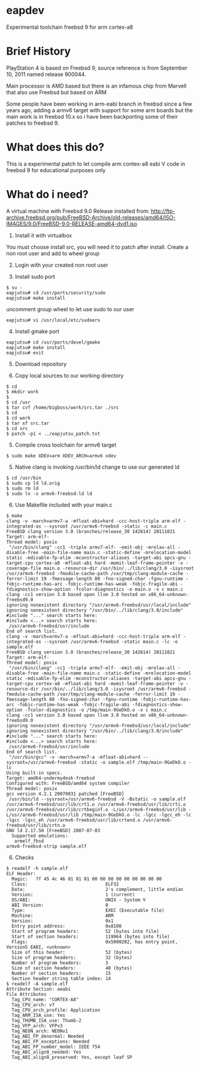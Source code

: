 # eapdev
Experimental toolchain freebsd 9 for arm cortex-a8

Brief History
===================
PlayStation 4 is based on Freebsd 9, source reference is from September 10, 2011 named release 900044.

Main processor is AMD based but there is an infamous chip from Marvell that also use Freebsd but based on ARM

Some people have been working in arm-eabi branch in freebsd since a few years ago, adding a armv6 target with support for some arm boards but the main work is in freebsd 10.x so i have been backporting some of their patches to freebsd 9.

What does this do?
===================
This is a experimental patch to let compile arm contex-a8 eabi V code in freebsd 9 for educational purposes only

What do i need?
===================
A virtual machine with Freebsd 9.0 Release installed from:
http://ftp-archive.freebsd.org/pub/FreeBSD-Archive/old-releases/amd64/ISO-IMAGES/9.0/FreeBSD-9.0-RELEASE-amd64-dvd1.iso

 1) Install it with virtualbox
 
 You must choose install src, you will need it to patch after install. Create a non root user and add to wheel group
 
 2) Login with your created non root user 
 
 3) Install sudo port

``` 
$ su -
eapjutsu# cd /usr/ports/security/sudo
eapjutsu# make install
``` 

uncomment group wheel to let use sudo to our user
```
eapjutsu# vi /usr/local/etc/sudoers
```
 4) Install gmake port

```
eapjutsu# cd /usr/ports/devel/gmake
eapjutsu# make install
eapjutsu# exit
```

 5) Download repository
 
 6) Copy local sources to our working directory
``` 
$ cd
$ mkdir work
$ 
$ cd /usr
$ tar cvf /home/bigboss/work/src.tar ./src
$ cd
$ cd work
$ tar xf src.tar
$ cd src
$ patch -p1 < ../eapjutsu_patch.txt
```
5) Compile cross toolchain for armv6 target
```
$ sudo make XDEV=arm XDEV_ARCH=armv6 xdev
```
5) Native clang is invoking /usr/bin/ld change to use our generated ld
```
$ cd /usr/bin
$ sudo cp ld ld.orig
$ sudo rm ld 
$ sudo ln -s armv6-freebsd-ld ld
```
6) Use Makefile included with your main.c
```
$ make
clang -v -march=armv7-a -mfloat-abi=hard -ccc-host-triple arm-elf -integrated-as --sysroot /usr/armv6-freebsd -static -c main.c
FreeBSD clang version 3.0 (branches/release_30 142614) 20111021
Target: arm-elf-
Thread model: posix
 "/usr/bin/clang" -cc1 -triple armv7-elf- -emit-obj -mrelax-all -disable-free -main-file-name main.c -static-define -mrelocation-model static -mdisable-fp-elim -mconstructor-aliases -target-abi apcs-gnu -target-cpu cortex-a8 -mfloat-abi hard -momit-leaf-frame-pointer -v -coverage-file main.o -resource-dir /usr/bin/../lib/clang/3.0 -isysroot /usr/armv6-freebsd -fmodule-cache-path /var/tmp/clang-module-cache -ferror-limit 19 -fmessage-length 80 -fno-signed-char -fgnu-runtime -fobjc-runtime-has-arc -fobjc-runtime-has-weak -fobjc-fragile-abi -fdiagnostics-show-option -fcolor-diagnostics -o main.o -x c main.c
clang -cc1 version 3.0 based upon llvm 3.0 hosted on x86_64-unknown-freebsd9.0
ignoring nonexistent directory "/usr/armv6-freebsd/usr/local/include"
ignoring nonexistent directory "/usr/bin/../lib/clang/3.0/include"
#include "..." search starts here:
#include <...> search starts here:
 /usr/armv6-freebsd/usr/include
End of search list.
clang -v -march=armv7-a -mfloat-abi=hard -ccc-host-triple arm-elf -integrated-as --sysroot /usr/armv6-freebsd -static main.c -lc -o sample.elf
FreeBSD clang version 3.0 (branches/release_30 142614) 20111021
Target: arm-elf-
Thread model: posix
 "/usr/bin/clang" -cc1 -triple armv7-elf- -emit-obj -mrelax-all -disable-free -main-file-name main.c -static-define -mrelocation-model static -mdisable-fp-elim -mconstructor-aliases -target-abi apcs-gnu -target-cpu cortex-a8 -mfloat-abi hard -momit-leaf-frame-pointer -v -resource-dir /usr/bin/../lib/clang/3.0 -isysroot /usr/armv6-freebsd -fmodule-cache-path /var/tmp/clang-module-cache -ferror-limit 19 -fmessage-length 80 -fno-signed-char -fgnu-runtime -fobjc-runtime-has-arc -fobjc-runtime-has-weak -fobjc-fragile-abi -fdiagnostics-show-option -fcolor-diagnostics -o /tmp/main-9GeDkO.o -x c main.c
clang -cc1 version 3.0 based upon llvm 3.0 hosted on x86_64-unknown-freebsd9.0
ignoring nonexistent directory "/usr/armv6-freebsd/usr/local/include"
ignoring nonexistent directory "/usr/bin/../lib/clang/3.0/include"
#include "..." search starts here:
#include <...> search starts here:
 /usr/armv6-freebsd/usr/include
End of search list.
 "/usr/bin/gcc" -v -march=armv7-a -mfloat-abi=hard --sysroot=/usr/armv6-freebsd -static -o sample.elf /tmp/main-9GeDkO.o -lc
Using built-in specs.
Target: amd64-undermydesk-freebsd
Configured with: FreeBSD/amd64 system compiler
Thread model: posix
gcc version 4.2.1 20070831 patched [FreeBSD]
 /usr/bin/ld --sysroot=/usr/armv6-freebsd -V -Bstatic -o sample.elf /usr/armv6-freebsd/usr/lib/crt1.o /usr/armv6-freebsd/usr/lib/crti.o /usr/armv6-freebsd/usr/lib/crtbeginT.o -L/usr/armv6-freebsd/usr/lib -L/usr/armv6-freebsd/usr/lib /tmp/main-9GeDkO.o -lc -lgcc -lgcc_eh -lc -lgcc -lgcc_eh /usr/armv6-freebsd/usr/lib/crtend.o /usr/armv6-freebsd/usr/lib/crtn.o
GNU ld 2.17.50 [FreeBSD] 2007-07-03
  Supported emulations:
   armelf_fbsd
armv6-freebsd-strip sample.elf
```
6) Checks
```
$ readelf -h sample.elf 
ELF Header:
  Magic:   7f 45 4c 46 01 01 01 00 00 00 00 00 00 00 00 00 
  Class:                             ELF32
  Data:                              2's complement, little endian
  Version:                           1 (current)
  OS/ABI:                            UNIX - System V
  ABI Version:                       0
  Type:                              EXEC (Executable file)
  Machine:                           ARM
  Version:                           0x1
  Entry point address:               0x8100
  Start of program headers:          52 (bytes into file)
  Start of section headers:          119964 (bytes into file)
  Flags:                             0x5000202, has entry point, Version5 EABI, <unknown>
  Size of this header:               52 (bytes)
  Size of program headers:           32 (bytes)
  Number of program headers:         3
  Size of section headers:           40 (bytes)
  Number of section headers:         15
  Section header string table index: 14
$ readelf -A sample.elf 
Attribute Section: aeabi
File Attributes
  Tag_CPU_name: "CORTEX-A8"
  Tag_CPU_arch: v7
  Tag_CPU_arch_profile: Application
  Tag_ARM_ISA_use: Yes
  Tag_THUMB_ISA_use: Thumb-2
  Tag_VFP_arch: VFPv3
  Tag_NEON_arch: NEONv1
  Tag_ABI_FP_denormal: Needed
  Tag_ABI_FP_exceptions: Needed
  Tag_ABI_FP_number_model: IEEE 754
  Tag_ABI_align8_needed: Yes
  Tag_ABI_align8_preserved: Yes, except leaf SP
```


